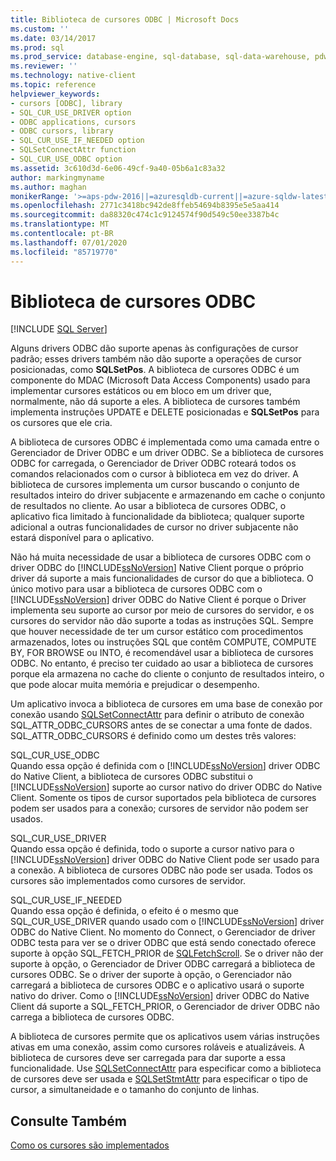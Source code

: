 ```yaml
---
title: Biblioteca de cursores ODBC | Microsoft Docs
ms.custom: ''
ms.date: 03/14/2017
ms.prod: sql
ms.prod_service: database-engine, sql-database, sql-data-warehouse, pdw
ms.reviewer: ''
ms.technology: native-client
ms.topic: reference
helpviewer_keywords:
- cursors [ODBC], library
- SQL_CUR_USE_DRIVER option
- ODBC applications, cursors
- ODBC cursors, library
- SQL_CUR_USE_IF_NEEDED option
- SQLSetConnectAttr function
- SQL_CUR_USE_ODBC option
ms.assetid: 3c610d3d-6e06-49cf-9a40-05b6a1c83a32
author: markingmyname
ms.author: maghan
monikerRange: '>=aps-pdw-2016||=azuresqldb-current||=azure-sqldw-latest||>=sql-server-2016||=sqlallproducts-allversions||>=sql-server-linux-2017||=azuresqldb-mi-current'
ms.openlocfilehash: 2771c3418bc942de8ffeb54694b8395e5e5aa414
ms.sourcegitcommit: da88320c474c1c9124574f90d549c50ee3387b4c
ms.translationtype: MT
ms.contentlocale: pt-BR
ms.lasthandoff: 07/01/2020
ms.locfileid: "85719770"
---
```

# <a name="odbc-cursor-library"></a>Biblioteca de cursores ODBC
[!INCLUDE [SQL Server](../../../includes/applies-to-version/sql-asdb-asdbmi-asdw-pdw.md)]

  Alguns drivers ODBC dão suporte apenas às configurações de cursor padrão; esses drivers também não dão suporte a operações de cursor posicionadas, como **SQLSetPos**. A biblioteca de cursores ODBC é um componente do MDAC (Microsoft Data Access Components) usado para implementar cursores estáticos ou em bloco em um driver que, normalmente, não dá suporte a eles. A biblioteca de cursores também implementa instruções UPDATE e DELETE posicionadas e **SQLSetPos** para os cursores que ele cria.  
  
 A biblioteca de cursores ODBC é implementada como uma camada entre o Gerenciador de Driver ODBC e um driver ODBC. Se a biblioteca de cursores ODBC for carregada, o Gerenciador de Driver ODBC roteará todos os comandos relacionados com o cursor à biblioteca em vez do driver. A biblioteca de cursores implementa um cursor buscando o conjunto de resultados inteiro do driver subjacente e armazenando em cache o conjunto de resultados no cliente. Ao usar a biblioteca de cursores ODBC, o aplicativo fica limitado à funcionalidade da biblioteca; qualquer suporte adicional a outras funcionalidades de cursor no driver subjacente não estará disponível para o aplicativo.  
  
 Não há muita necessidade de usar a biblioteca de cursores ODBC com o driver ODBC do [!INCLUDE[ssNoVersion](../../../includes/ssnoversion-md.md)] Native Client porque o próprio driver dá suporte a mais funcionalidades de cursor do que a biblioteca. O único motivo para usar a biblioteca de cursores ODBC com o [!INCLUDE[ssNoVersion](../../../includes/ssnoversion-md.md)] driver ODBC do Native Client é porque o Driver implementa seu suporte ao cursor por meio de cursores do servidor, e os cursores do servidor não dão suporte a todas as instruções SQL. Sempre que houver necessidade de ter um cursor estático com procedimentos armazenados, lotes ou instruções SQL que contêm COMPUTE, COMPUTE BY, FOR BROWSE ou INTO, é recomendável usar a biblioteca de cursores ODBC. No entanto, é preciso ter cuidado ao usar a biblioteca de cursores porque ela armazena no cache do cliente o conjunto de resultados inteiro, o que pode alocar muita memória e prejudicar o desempenho.  
  
 Um aplicativo invoca a biblioteca de cursores em uma base de conexão por conexão usando [SQLSetConnectAttr](../../../relational-databases/native-client-odbc-api/sqlsetconnectattr.md) para definir o atributo de conexão SQL_ATTR_ODBC_CURSORS antes de se conectar a uma fonte de dados. SQL_ATTR_ODBC_CURSORS é definido como um destes três valores:  
  
 SQL_CUR_USE_ODBC  
 Quando essa opção é definida com o [!INCLUDE[ssNoVersion](../../../includes/ssnoversion-md.md)] driver ODBC do Native Client, a biblioteca de cursores ODBC substitui o [!INCLUDE[ssNoVersion](../../../includes/ssnoversion-md.md)] suporte ao cursor nativo do driver ODBC do Native Client. Somente os tipos de cursor suportados pela biblioteca de cursores podem ser usados para a conexão; cursores de servidor não podem ser usados.  
  
 SQL_CUR_USE_DRIVER  
 Quando essa opção é definida, todo o suporte a cursor nativo para o [!INCLUDE[ssNoVersion](../../../includes/ssnoversion-md.md)] driver ODBC do Native Client pode ser usado para a conexão. A biblioteca de cursores ODBC não pode ser usada. Todos os cursores são implementados como cursores de servidor.  
  
 SQL_CUR_USE_IF_NEEDED  
 Quando essa opção é definida, o efeito é o mesmo que SQL_CUR_USE_DRIVER quando usado com o [!INCLUDE[ssNoVersion](../../../includes/ssnoversion-md.md)] driver ODBC do Native Client. No momento do Connect, o Gerenciador de driver ODBC testa para ver se o driver ODBC que está sendo conectado oferece suporte à opção SQL_FETCH_PRIOR de [SQLFetchScroll](../../../relational-databases/native-client-odbc-api/sqlfetchscroll.md). Se o driver não der suporte à opção, o Gerenciador de Driver ODBC carregará a biblioteca de cursores ODBC. Se o driver der suporte à opção, o Gerenciador não carregará a biblioteca de cursores ODBC e o aplicativo usará o suporte nativo do driver. Como o [!INCLUDE[ssNoVersion](../../../includes/ssnoversion-md.md)] driver ODBC do Native Client dá suporte a SQL_FETCH_PRIOR, o Gerenciador de driver ODBC não carrega a biblioteca de cursores ODBC.  
  
 A biblioteca de cursores permite que os aplicativos usem várias instruções ativas em uma conexão, assim como cursores roláveis e atualizáveis. A biblioteca de cursores deve ser carregada para dar suporte a essa funcionalidade. Use [SQLSetConnectAttr](../../../relational-databases/native-client-odbc-api/sqlsetconnectattr.md) para especificar como a biblioteca de cursores deve ser usada e [SQLSetStmtAttr](../../../relational-databases/native-client-odbc-api/sqlsetstmtattr.md) para especificar o tipo de cursor, a simultaneidade e o tamanho do conjunto de linhas.  
  
## <a name="see-also"></a>Consulte Também  
 [Como os cursores são implementados](../../../relational-databases/native-client-odbc-cursors/implementation/how-cursors-are-implemented.md)  
  
  
